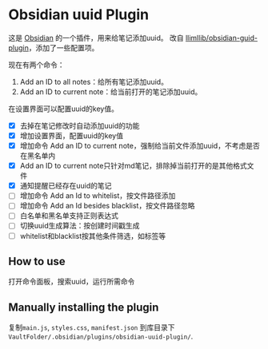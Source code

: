 # Obsidian uuid Plugin

这是 [Obsidian](https://obsidian.md) 的一个插件，用来给笔记添加uuid。
改自 [llimllib/obsidian-guid-plugin](https://github.com/llimllib/obsidian-guid-plugin)，添加了一些配置项。

现在有两个命令：
1. Add an ID to all notes：给所有笔记添加uuid。
2. Add an ID to current note：给当前打开的笔记添加uuid。

在设置界面可以配置uuid的key值。

- [x] 去掉在笔记修改时自动添加uuid的功能
- [x] 增加设置界面，配置uuid的key值
- [x] 增加命令 Add an ID to current note，强制给当前文件添加uuid，不考虑是否在黑名单内
- [x] Add an ID to current note只针对md笔记，排除掉当前打开的是其他格式文件
- [x] 通知提醒已经存在uuid的笔记
- [ ] 增加命令 Add an Id to whitelist，按文件路径添加
- [ ] 增加命令 Add an Id besides blacklist，按文件路径忽略
- [ ] 白名单和黑名单支持正则表达式
- [ ] 切换uuid生成算法：按创建时间戳生成
- [ ] whitelist和blacklist按其他条件筛选，如标签等

## How to use

打开命令面板，搜索uuid，运行所需命令

## Manually installing the plugin

复制`main.js`, `styles.css`, `manifest.json` 到库目录下 `VaultFolder/.obsidian/plugins/obsidian-uuid-plugin/`.
